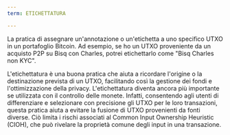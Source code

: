 ```yaml
---
term: ETICHETTATURA

---
```

La pratica di assegnare un'annotazione o un'etichetta a uno specifico UTXO in un portafoglio Bitcoin. Ad esempio, se ho un UTXO proveniente da un acquisto P2P su Bisq con Charles, potrei etichettarlo come "Bisq Charles non KYC".

L'etichettatura è una buona pratica che aiuta a ricordare l'origine o la destinazione prevista di un UTXO, facilitando così la gestione dei fondi e l'ottimizzazione della privacy. L'etichettatura diventa ancora più importante se utilizzata con il controllo delle monete. Infatti, consentendo agli utenti di differenziare e selezionare con precisione gli UTXO per le loro transazioni, questa pratica aiuta a evitare la fusione di UTXO provenienti da fonti diverse. Ciò limita i rischi associati al Common Input Ownership Heuristic (CIOH), che può rivelare la proprietà comune degli input in una transazione.